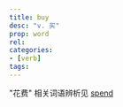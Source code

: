```yaml
---
title: buy
desc: "v. 买"
prop: word
rel:
categories:
- [verb]
tags:
---
```


"花费" 相关词语辨析见 [spend](/word/spend)